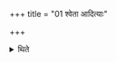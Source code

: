 +++
title = "01 श्वेता आदित्याः"

+++

<details><summary>थिते</summary>

श्वेता आदित्याः १
</details>
